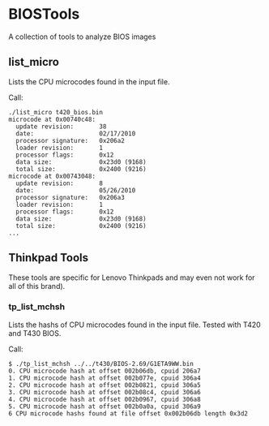 # BIOSTools
A collection of tools to analyze BIOS images

## list_micro

Lists the CPU microcodes found in the input file.

Call:
```
./list_micro t420_bios.bin
microcode at 0x00740c48:
  update revision:       38
  date:                  02/17/2010
  processor signature:   0x206a2
  loader revision:       1
  processor flags:       0x12
  data size:             0x23d0 (9168)
  total size:            0x2400 (9216)
microcode at 0x00743048:
  update revision:       8
  date:                  05/26/2010
  processor signature:   0x206a3
  loader revision:       1
  processor flags:       0x12
  data size:             0x23d0 (9168)
  total size:            0x2400 (9216)
...
```

## Thinkpad Tools

These tools are specific for Lenovo Thinkpads and may even not work for all of this brand).

### tp_list_mchsh

Lists the hashs of CPU microcodes found in the input file. Tested with T420 and T430 BIOS.

Call:
```
$ ./tp_list_mchsh ../../t430/BIOS-2.69/G1ETA9WW.bin
0. CPU microcode hash at offset 002b06db, cpuid 206a7
1. CPU microcode hash at offset 002b077e, cpuid 306a4
2. CPU microcode hash at offset 002b0821, cpuid 306a5
3. CPU microcode hash at offset 002b08c4, cpuid 306a6
4. CPU microcode hash at offset 002b0967, cpuid 306a8
5. CPU microcode hash at offset 002b0a0a, cpuid 306a9
6 CPU microcode hashs found at file offset 0x002b06db length 0x3d2
```